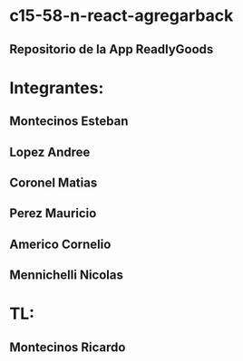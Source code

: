 # c15-58-n-react-agregarback
## Repositorio de la App ReadlyGoods
 
 
 
# Integrantes:
 
## Montecinos Esteban
## Lopez Andree
## Coronel Matias
## Perez Mauricio
## Americo Cornelio
## Mennichelli Nicolas
 
 
 
# TL:
 
## Montecinos Ricardo

